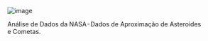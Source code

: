 ![image](https://github.com/user-attachments/assets/448c9e43-0ac8-49ba-bbc1-729fc279fb13)


Análise de Dados da NASA - Dados de Aproximação de Asteroides e Cometas.
